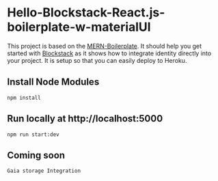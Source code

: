 # Hello-Blockstack-React.js-boilerplate-w-materialUI

This project is based on the [MERN-Boilerplate](https://github.com/keithweaver/MERN-boilerplate). It should help you get started with [Blockstack](https://blockstack.org/) as it shows how to integrate identity directly into your project. It is setup so that you can easily deploy to Heroku.


## Install Node Modules

```
npm install
```


## Run locally at http://localhost:5000

```
npm run start:dev
```

## Coming soon

```
Gaia storage Integration
```
